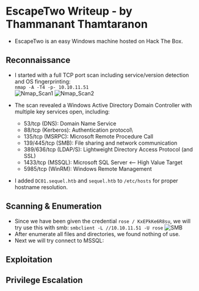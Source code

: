 # EscapeTwo Writeup - by Thammanant Thamtaranon  
- EscapeTwo is an easy Windows machine hosted on Hack The Box.

## Reconnaissance  
- I started with a full TCP port scan including service/version detection and OS fingerprinting:  
  `nmap -A -T4 -p- 10.10.11.51`  
![Nmap_Scan1](Nmap_Scan1.png)
![Nmap_Scan2](Nmap_Scan2.png) 
- The scan revealed a Windows Active Directory Domain Controller with multiple key services open, including:
  - 53/tcp (DNS): Domain Name Service
  - 88/tcp (Kerberos): Authentication protocol\
  - 135/tcp (MSRPC): Microsoft Remote Procedure Call
  - 139/445/tcp (SMB): File sharing and network communication
  - 389/636/tcp (LDAP/S): Lightweight Directory Access Protocol (and SSL)
  - 1433/tcp (MSSQL): Microsoft SQL Server <-- High Value Target
  - 5985/tcp (WinRM): Windows Remote Management
  
- I added `DC01.sequel.htb` and `sequel.htb` to `/etc/hosts` for proper hostname resolution.

## Scanning & Enumeration  
- Since we have been given the credential `rose / KxEPkKe6R8su`, we will try use this with smb:  `smbclient -L //10.10.11.51 -U rose`
![SMB](SMB.png) 
- After enumerate all files and directories, we found nothing of use.
- Next we will try connect to MSSQL:  
## Exploitation  


## Privilege Escalation  
